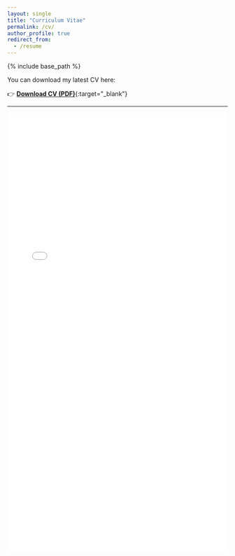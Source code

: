 ```yaml
---
layout: single
title: "Curriculum Vitae"
permalink: /cv/
author_profile: true
redirect_from:
  - /resume
---
```


{% include base_path %}

You can download my latest CV here:

👉 [**Download CV (PDF)**](/files/Zhejian_CV.pdf){:target="_blank"}

---

<embed src="/files/Zhejian_CV.pdf" type="application/pdf" width="100%" height="1000px" />
